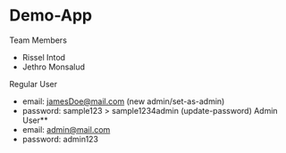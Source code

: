 # Demo-App

Team Members
- Rissel Intod
- Jethro Monsalud


Regular User
  - email:   jamesDoe@mail.com (new admin/set-as-admin)
  - password: sample123 > sample1234admin (update-password)
Admin User**
  - email:   admin@mail.com
  - password: admin123

